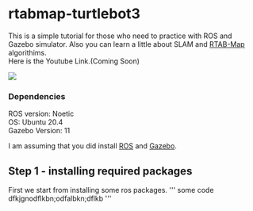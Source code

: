 # rtabmap-turtlebot3
This is a simple tutorial for those who need to practice with ROS and Gazebo simulator. Also you can learn a little about SLAM and [RTAB-Map](http://introlab.github.io/rtabmap/) algorithims.<br />
Here is the Youtube Link.(Coming Soon)

<img src="https://github.com/kavehsgh/rtabmap-turtlebot3/blob/main/Pictures/Screenshot%20(200).png">


### Dependencies

ROS version: Noetic<br />
OS: Ubuntu 20.4<br />
Gazebo Version: 11

I am assuming that you did install [ROS](http://wiki.ros.org/noetic/Installation) and [Gazebo](https://classic.gazebosim.org/).

## Step 1 - installing required packages

First we start from installing some ros packages.
'''
some code dfkjgnodflkbn;odfalbkn;dflkb
'''


